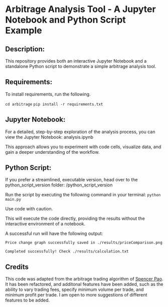 # Arbitrage Analysis Tool - A Jupyter Notebook and Python Script Example

## Description:

This repository provides both an interactive Jupyter Notebook and a standalone Python script to demonstrate a simple arbitrage analysis tool.

## Requirements:

To install requirements, run the following.

`cd arbitrage`
`pip install -r requirements.txt`

## Jupyter Notebook:

For a detailed, step-by-step exploration of the analysis process, you can view the Jupyter Notebook: analysis.ipynb

This approach allows you to experiment with code cells, visualize data, and gain a deeper understanding of the workflow.

## Python Script:

If you prefer a streamlined, executable version, head over to the python_script_version folder: /python_script_version

Run the script by executing the following command in your terminal:
`python main.py`

Use code with caution.

This will execute the code directly, providing the results without the interactive environment of a notebook.

A successful run will have the following output:

`Price change graph successfully saved in ./results/priceComparison.png`

`Completed successfully! Check ./results/calculation.txt`

## Credits
This code was adapted from the arbitrage trading algorithm of [Spencer Pao](https://github.com/SpencerPao). It has been refactored, and additonal features have been added, such as the ability to vary trading fees, specify minimum volume per trade, and minimum profit per trade.  I am open to more suggestions of different features to be added.
